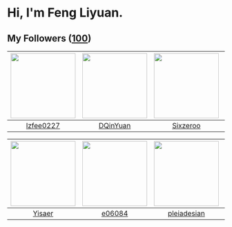 # Hi, I'm Feng Liyuan.

## My Followers ([100](https://github.com/SunRunAway?tab=followers))

| <img src="https://avatars.githubusercontent.com/u/1984045?v=4" width="150" height="150" /> | <img src="https://avatars.githubusercontent.com/u/23725000?v=4" width="150" height="150" /> | <img src="https://avatars.githubusercontent.com/u/20949383?v=4" width="150" height="150" /> | <img src="https://avatars.githubusercontent.com/u/20725525?v=4" width="150" height="150" /> |
| :----------------------------------------------------------------------------------------: | :-----------------------------------------------------------------------------------------: | :-----------------------------------------------------------------------------------------: | :-----------------------------------------------------------------------------------------: |
|                          [lzfee0227](https://github.com/lzfee0227)                         |                           [DQinYuan](https://github.com/DQinYuan)                           |                           [Sixzeroo](https://github.com/Sixzeroo)                           |                            [rain298](https://github.com/rain298)                            |

| <img src="https://avatars.githubusercontent.com/u/13427348?v=4" width="150" height="150" /> | <img src="https://avatars.githubusercontent.com/u/24450527?v=4" width="150" height="150" /> | <img src="https://avatars.githubusercontent.com/u/46620760?v=4" width="150" height="150" /> | <img src="https://avatars.githubusercontent.com/u/38520451?v=4" width="150" height="150" /> |
| :-----------------------------------------------------------------------------------------: | :-----------------------------------------------------------------------------------------: | :-----------------------------------------------------------------------------------------: | :-----------------------------------------------------------------------------------------: |
|                             [Yisaer](https://github.com/Yisaer)                             |                             [e06084](https://github.com/e06084)                             |                        [pleiadesian](https://github.com/pleiadesian)                        |                           [jammyyao](https://github.com/jammyyao)                           |